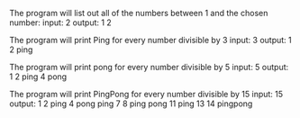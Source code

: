 The program will list out all of the numbers between 1 and the chosen number:
input: 2
output: 1 2

The program will print Ping for every number divisible by 3
input: 3
output: 1 2 ping     

The program will print pong for every number divisible by 5
input: 5
output: 1 2 ping 4 pong 

The program will print PingPong for every number divisible by 15
input: 15
output: 1 2 ping 4 pong ping 7 8 ping pong 11 ping 13 14 pingpong
